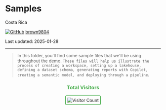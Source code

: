 # Samples  

Costa Rica

[![GitHub](https://img.shields.io/badge/--181717?logo=github&logoColor=ffffff)](https://github.com/)
[brown9804](https://github.com/brown9804)

Last updated: 2025-01-28

------------------------------------------

> In this folder, you'll find some sample files that we'll be using throughout the demo.
> `These files will help us illustrate the process of creating a workspace, setting up a lakehouse, defining a dataset schema, generating reports with Copilot, creating a semantic model, and deploying through a pipeline`.

<div align="center">
  <h3 style="color: #4CAF50;">Total Visitors</h3>
  <img src="https://profile-counter.glitch.me/brown9804/count.svg" alt="Visitor Count" style="border: 2px solid #4CAF50; border-radius: 5px; padding: 5px;"/>
</div>
